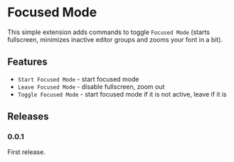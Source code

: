 # Focused Mode

This simple extension adds commands to toggle `Focused Mode` (starts fullscreen, minimizes inactive editor groups and
zooms your font in a bit).

## Features

- `Start Focused Mode` - start focused mode
- `Leave Focused Mode` - disable fullscreen, zoom out
- `Toggle Focused Mode` - start focused mode if it is not active, leave if it is

## Releases

### 0.0.1

First release.
